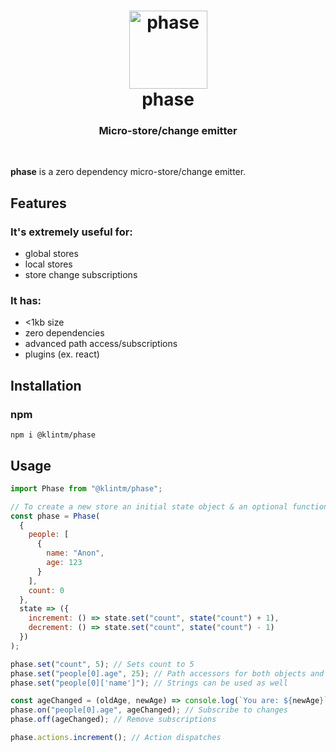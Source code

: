 <h1 align="center">
  <a href="#">
    <img src="https://cdn2.iconfinder.com/data/icons/harry-potter-solid-collection/60/36_-_Harry_Potter_-_Solid_-_Time_Turner-256.png" alt="phase" width="125px">
  </a>
  <br>
  phase
</h1>
<h3 align="center">Micro-store/change emitter</h3>
<br>

**phase** is a zero dependency micro-store/change emitter.

## Features

### It's extremely useful for:

- global stores
- local stores
- store change subscriptions

### It has:

- <1kb size
- zero dependencies
- advanced path access/subscriptions
- plugins (ex. react)

## Installation

### npm

`npm i @klintm/phase`

## Usage

```js
import Phase from "@klintm/phase";

// To create a new store an initial state object & an optional function returning actions are passed
const phase = Phase(
  {
    people: [
      {
        name: "Anon",
        age: 123
      }
    ],
    count: 0
  },
  state => ({
    increment: () => state.set("count", state("count") + 1),
    decrement: () => state.set("count", state("count") - 1)
  })
);

phase.set("count", 5); // Sets count to 5
phase.set("people[0].age", 25); // Path accessors for both objects and arrays
phase.set("people[0]['name']"); // Strings can be used as well

const ageChanged = (oldAge, newAge) => console.log(`You are: ${newAge}`);
phase.on("people[0].age", ageChanged); // Subscribe to changes
phase.off(ageChanged); // Remove subscriptions

phase.actions.increment(); // Action dispatches
```

